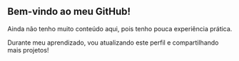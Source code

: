 ## Bem-vindo ao meu GitHub!

Ainda não tenho muito conteúdo aqui, pois tenho pouca experiência prática. 

Durante meu aprendizado, vou atualizando este perfil e compartilhando mais projetos!  
